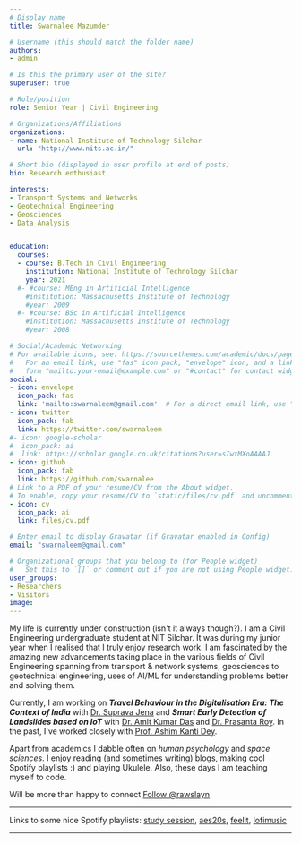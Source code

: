 ```yaml
---
# Display name
title: Swarnalee Mazumder

# Username (this should match the folder name)
authors:
- admin

# Is this the primary user of the site?
superuser: true

# Role/position
role: Senior Year | Civil Engineering

# Organizations/Affiliations
organizations:
- name: National Institute of Technology Silchar
  url: "http://www.nits.ac.in/"

# Short bio (displayed in user profile at end of posts)
bio: Research enthusiast.

interests:
- Transport Systems and Networks
- Geotechnical Engineering
- Geosciences
- Data Analysis


education:
  courses:
  - course: B.Tech in Civil Engineering
    institution: National Institute of Technology Silchar
    year: 2021
  #- #course: MEng in Artificial Intelligence
    #institution: Massachusetts Institute of Technology
    #year: 2009
  #- #course: BSc in Artificial Intelligence
    #institution: Massachusetts Institute of Technology
    #year: 2008

# Social/Academic Networking
# For available icons, see: https://sourcethemes.com/academic/docs/page-builder/#icons
#   For an email link, use "fas" icon pack, "envelope" icon, and a link in the
#   form "mailto:your-email@example.com" or "#contact" for contact widget.
social:
- icon: envelope
  icon_pack: fas
  link: 'mailto:swarnaleem@gmail.com'  # For a direct email link, use "mailto:test@example.org".
- icon: twitter
  icon_pack: fab
  link: https://twitter.com/swarnaleem
#- icon: google-scholar
#  icon_pack: ai
#  link: https://scholar.google.co.uk/citations?user=sIwtMXoAAAAJ
- icon: github
  icon_pack: fab
  link: https://github.com/swarnalee
# Link to a PDF of your resume/CV from the About widget.
# To enable, copy your resume/CV to `static/files/cv.pdf` and uncomment the lines below.
- icon: cv
  icon_pack: ai
  link: files/cv.pdf

# Enter email to display Gravatar (if Gravatar enabled in Config)
email: "swarnaleem@gmail.com"

# Organizational groups that you belong to (for People widget)
#   Set this to `[]` or comment out if you are not using People widget.
user_groups:
- Researchers
- Visitors
image:
---
```

My life is currently under construction (isn't it always though?).
I am a Civil Engineering undergraduate student at NIT Silchar. It was during my junior year when I realised that I truly enjoy research work. I am fascinated by the amazing new advancements taking place in the various fields of Civil Engineering spanning from transport & network systems, geosciences to geotechnical engineering, uses of AI/ML for understanding problems better and solving them.

Currently, I am working on  _**Travel Behaviour in the Digitalisation Era: The Context of India**_ with [Dr. Suprava Jena](http://www.nits.ac.in/departments/civil/civil.php) and _**Smart Early Detection of Landslides based on IoT**_ with [Dr. Amit Kumar Das](http://www.nits.ac.in/departments/civil/civil.php) and [Dr. Prasanta Roy](http://www.nits.ac.in/departments/electrical/electrical.php).
In the past, I've worked closely with [Prof. Ashim Kanti Dey](http://www.nits.ac.in/departments/civil/civil.php).


Apart from academics I dabble often on *human psychology* and *space sciences*. I enjoy reading (and sometimes writing) blogs, making cool Spotify playlists :) and playing Ukulele. Also, these days I am teaching myself to code.

Will be more than happy to connect <a href="https://twitter.com/rawslayn?ref_src=twsrc%5Etfw" class="twitter-follow-button" data-show-count="false">Follow @rawslayn</a><script async src="https://platform.twitter.com/widgets.js" charset="utf-8"></script>

---
Links to some nice Spotify playlists:
[study session](https://open.spotify.com/playlist/6rJem2tnmvaqlN02pYIYLq?si=wgTqQIX4TeevVXWj4LZctA), [aes20s](https://open.spotify.com/playlist/5k1EnDU3hQqh5NKrqtbOGu?si=DyGkQ0FnR-SAawel7t6s6Q), [feelit](https://open.spotify.com/playlist/22qdrLyXHUFxPUCYN1o1SS?si=lTptfACsQR6WS65XPfB2Pw), [lofimusic](https://open.spotify.com/playlist/0vvXsWCC9xrXsKd4FyS8kM?si=daXekwyUSkiDe45OneNGgQ)

---
